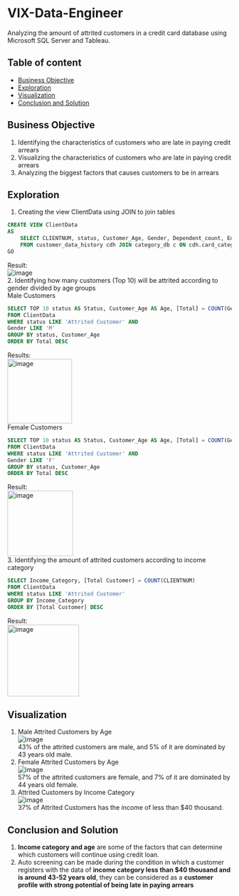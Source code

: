 # VIX-Data-Engineer
Analyzing the amount of attrited customers in a credit card database using Microsoft SQL Server and Tableau.

## Table of content  
  * [Business Objective](#business-objective)
  * [Exploration](#exploration)
  * [Visualization](#visualization)
  * [Conclusion and Solution](#conclusion-and-solution)  
  
## Business Objective  
1. Identifying the characteristics of customers who are late in paying credit arrears  
2. Visualizing the characteristics of customers who are late in paying credit arrears  
3. Analyzing the biggest factors that causes customers to be in arrears  

## Exploration  
1. Creating the view ClientData using JOIN to join tables  
```sql
CREATE VIEW ClientData
AS
	SELECT CLIENTNUM, status, Customer_Age, Gender, Dependent_count, Education_Level, Marital_Status, Income_Category, Card_Category, Months_on_book, Total_Relationship_Count, Months_Inactive_12_mon, Contacts_Count_12_mon, Credit_Limit, Total_Revolving_Bal, Avg_Open_To_Buy, Total_Trans_Amt, Total_Trans_Ct, Avg_Utilization_Ratio
	FROM customer_data_history cdh JOIN category_db c ON cdh.card_categoryid = c.id JOIN education_db e ON cdh.Educationid = e.id JOIN marital_db m ON cdh.Maritalid = m.id JOIN status_db s ON cdh.idstatus = s.id
GO
```  
Result:  
![image](https://user-images.githubusercontent.com/96785017/189926743-6b92b7ad-5157-4392-a12c-448350f94f9b.png)  
2. Identifying how many customers (Top 10) will be attrited according to gender divided by age groups  
Male Customers  
```sql
SELECT TOP 10 status AS Status, Customer_Age AS Age, [Total] = COUNT(Gender)
FROM ClientData
WHERE status LIKE 'Attrited Customer' AND
Gender LIKE 'M'
GROUP BY status, Customer_Age
ORDER BY Total DESC
```  
Results:  
<img width="145" alt="image" src="https://user-images.githubusercontent.com/96785017/190904692-07798a60-6b83-4fa5-8d4b-42bbe0c23003.png">  
Female Customers  
```sql
SELECT TOP 10 status AS Status, Customer_Age AS Age, [Total] = COUNT(Gender)
FROM ClientData
WHERE status LIKE 'Attrited Customer' AND
Gender LIKE 'F'
GROUP BY status, Customer_Age
ORDER BY Total DESC
```  
Result:  
<img width="147" alt="image" src="https://user-images.githubusercontent.com/96785017/190904597-4a910a3e-6394-4385-a91a-341d058268ad.png">  
3. Identifying the amount of attrited customers according to income category  
```sql
SELECT Income_Category, [Total Customer] = COUNT(CLIENTNUM)
FROM ClientData
WHERE status LIKE 'Attrited Customer'
GROUP BY Income_Category
ORDER BY [Total Customer] DESC
```  
Result:  
<img width="161" alt="image" src="https://user-images.githubusercontent.com/96785017/190905092-a4c7447b-8b20-48c6-a8e4-b1c84a19527e.png">  

## Visualization  
1. Male Attrited Customers by Age  
![image](https://user-images.githubusercontent.com/96785017/190914961-9143ce80-cf1f-4af5-a221-7279080de302.png)  
43% of the attrited customers are male, and 5% of it are dominated by 43 years old male.  
2. Female Attrited Customers by Age  
![image](https://user-images.githubusercontent.com/96785017/190915098-e023e981-f498-4f46-afd2-5ed53b769020.png)  
57% of the attrited customers are female, and 7% of it are dominated by 44 years old female.  
3. Attrited Customers by Income Category  
![image](https://user-images.githubusercontent.com/96785017/190915761-9cad6d5a-962c-47a3-9843-fee9c6e31327.png)  
37% of Attrited Customers has the income of less than $40 thousand.

## Conclusion and Solution  
1. **Income category and age** are some of the factors that can determine which customers will continue using credit loan.  
2. Auto screening can be made during the condition in which a customer registers with the data of **income category less than $40 thousand and is around 43-52 years old**, they can be considered as a **customer profile with strong potential of being late in paying arrears**



